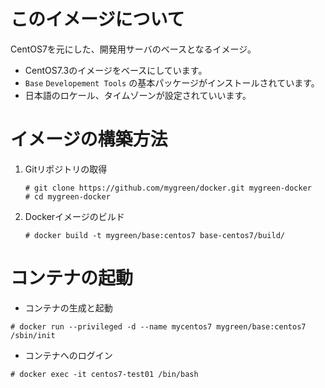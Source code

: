 # このイメージについて

CentOS7を元にした、開発用サーバのベースとなるイメージ。

- CentOS7.3のイメージをベースにしています。
- `Base` `Developement Tools` の基本パッケージがインストールされています。
- 日本語のロケール、タイムゾーンが設定されていいます。

# イメージの構築方法

1. Gitリポジトリの取得
    ```console
    # git clone https://github.com/mygreen/docker.git mygreen-docker
    # cd mygreen-docker
    ```

2. Dockerイメージのビルド
    ```console
    # docker build -t mygreen/base:centos7 base-centos7/build/
    ```

# コンテナの起動

- コンテナの生成と起動
```console
# docker run --privileged -d --name mycentos7 mygreen/base:centos7 /sbin/init
```

- コンテナへのログイン
```console
# docker exec -it centos7-test01 /bin/bash
```

